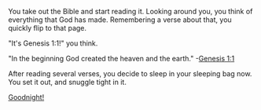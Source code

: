 You take out the Bible and start reading it.
Looking around you, you think of everything that God has made.
Remembering a verse about that, you quickly flip to that page.

"It's Genesis 1:1!" you think.

"In the beginning God created the heaven and the earth." -[Genesis 1:1](https://www.kingjamesbibleonline.org/Genesis-1-1/)

After reading several verses, you decide to sleep in your sleeping bag now.
You set it out, and snuggle tight in it. 

[Goodnight!](./the-end.md)
